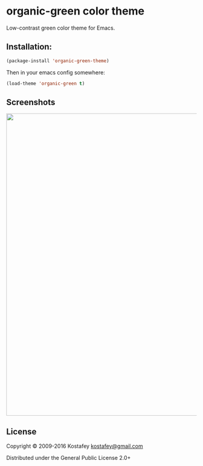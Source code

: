# organic-green color theme

Low-contrast green color theme for Emacs.

## Installation:

```lisp
(package-install 'organic-green-theme)
```

Then in your emacs config somewhere:

```lisp
(load-theme 'organic-green t)
```

## Screenshots

<img src="http://i.imgur.com/GXoUtD6.png" width="800" />

## License

Copyright © 2009-2016 Kostafey <kostafey@gmail.com>

Distributed under the General Public License 2.0+

